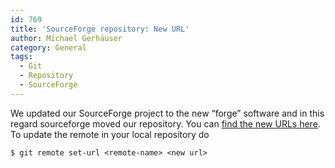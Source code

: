 ```yaml
---
id: 769
title: 'SourceForge repository: New URL'
author: Michael Gerhäuser
category: General
tags:
  - Git
  - Repository
  - SourceForge
---
```

We updated our SourceForge project to the new &#8220;forge&#8221; software and in this regard sourceforge moved our repository. You can [find the new URLs here](https://sourceforge.net/p/jsxgraph/code/). To update the remote in your local repository do
  
`$ git remote set-url <remote-name> <new url>`